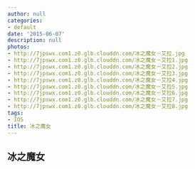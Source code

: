 ```yaml
---
author: null
categories:
- default
date: '2015-06-07'
description: null
photos:
- http://7jpswx.com1.z0.glb.clouddn.com/冰之魔女－艾拉.jpg
- http://7jpswx.com1.z0.glb.clouddn.com/冰之魔女－艾拉1.jpg
- http://7jpswx.com1.z0.glb.clouddn.com/冰之魔女－艾拉2.jpg
- http://7jpswx.com1.z0.glb.clouddn.com/冰之魔女－艾拉3.jpg
- http://7jpswx.com1.z0.glb.clouddn.com/冰之魔女－艾拉4.jpg
- http://7jpswx.com1.z0.glb.clouddn.com/冰之魔女－艾拉5.jpg
- http://7jpswx.com1.z0.glb.clouddn.com/冰之魔女－艾拉6.jpg
- http://7jpswx.com1.z0.glb.clouddn.com/冰之魔女－艾拉7.jpg
- http://7jpswx.com1.z0.glb.clouddn.com/冰之魔女－艾拉8.jpg
tags:
- IOS
title: 冰之魔女
---
```



## 冰之魔女